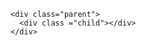 
   <style>
       .parent{
           background-color:hsla(200, 100%, 20%);
           height: 400px;
           width: 400px;
       }
       .child{
           background-color : red;
           height: 50%;
           width:50%;
           animation:left-to-right 1s ease-in forwards infinite alternate;
        
       }
       .parent:hover .child{
         animation-play-state: paused;
       }
       @keyframes left-to-right {
           0%{
               background-color:yellow;
               transform: translateX(0) ;
           }
           33%{
            background-color:red;
            transform: translateY(100%);
           }
           50%{
               background-color:green;
               transform: translateX(100%) translateY(100%);

           }
           66%{
            background-color:blue;
            transform: translateX(100%) translateY(0%);

           }
            100%{
            background-color: pink;
            transform: translateX(0%) translateY(0%);

            }
       }
    </style>

    <div class="parent">
      <div class ="child"></div>
    </div>

